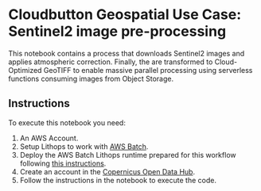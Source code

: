# Cloudbutton Geospatial Use Case: Sentinel2 image pre-processing

This notebook contains a process that downloads Sentinel2 images and applies atmospheric correction. Finally, the are transformed to Cloud-Optimized GeoTIFF to enable massive parallel processing using serverless functions consuming images from Object Storage.

## Instructions

To execute this notebook you need:

1. An AWS Account.
2. Setup Lithops to work with [AWS Batch](https://lithops-cloud.github.io/docs/source/compute_config/aws_batch.html).
3. Deploy the AWS Batch Lithops runtime prepared for this workflow following [this instructions](https://github.com/lithops-cloud/lithops/tree/master/runtime/aws_lambda).
4. Create an account in the [Copernicus Open Data Hub](https://scihub.copernicus.eu/).
5. Follow the instructions in the notebook to execute the code.
